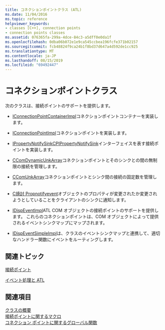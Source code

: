 ```yaml
---
title: コネクションポイントクラス (ATL)
ms.date: 11/04/2016
ms.topic: reference
helpviewer_keywords:
- classes [C++], connection points
- connection points classes
ms.assetid: 076365fa-299a-4dce-84c3-a5dff0e0da1f
ms.openlocfilehash: 0dba06b072e1e9ca545ccbea196fcfe371b02157
ms.sourcegitcommit: fcb48824f9ca24b1f8bd37d647a4d592de1cc925
ms.translationtype: MT
ms.contentlocale: ja-JP
ms.lasthandoff: 08/15/2019
ms.locfileid: "69492447"
---
```

# <a name="connection-points-classes"></a>コネクションポイントクラス

次のクラスは、接続ポイントのサポートを提供します。

- [IConnectionPointContainerImpl](../atl/reference/iconnectionpointcontainerimpl-class.md)コネクションポイントコンテナーを実装します。

- [IConnectionPointImpl](../atl/reference/iconnectionpointimpl-class.md)コネクションポイントを実装します。

- [IPropertyNotifySinkCP](../atl/reference/ipropertynotifysinkcp-class.md)[IPropertyNotifySink](/windows/win32/api/ocidl/nn-ocidl-ipropertynotifysink)インターフェイスを表す接続ポイントを実装します。

- [CComDynamicUnkArray](../atl/reference/ccomdynamicunkarray-class.md)コネクションポイントとそのシンクとの間の無制限の接続を管理します。

- [CComUnkArray](../atl/reference/ccomunkarray-class.md)コネクションポイントとシンク間の接続の固定数を管理します。

- [C焼討 Propnotifyevent](../atl/reference/cfirepropnotifyevent-class.md)オブジェクトのプロパティが変更されたか変更されようとしていることをクライアントのシンクに通知します。

- [IDispEventImpl](../atl/reference/idispeventimpl-class.md)ATL COM オブジェクトの接続ポイントのサポートを提供します。 これらのコネクションポイントは、COM オブジェクトによって提供されるイベントシンクマップにマップされます。

- [IDispEventSimpleImpl](../atl/reference/idispeventsimpleimpl-class.md)は、クラスのイベントシンクマップと連携して、適切なハンドラー関数にイベントをルーティングします。

## <a name="related-articles"></a>関連トピック

[接続ポイント](../atl/atl-connection-points.md)

[イベント処理と ATL](../atl/event-handling-and-atl.md)

## <a name="see-also"></a>関連項目

[クラスの概要](../atl/atl-class-overview.md)<br/>
[接続ポイントに関するマクロ](../atl/reference/connection-point-macros.md)<br/>
[コネクション ポイントに関するグローバル関数](../atl/reference/connection-point-global-functions.md)
